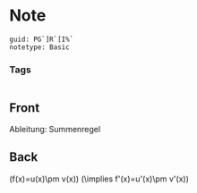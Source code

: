# Note
```
guid: PG`]R`[I%`
notetype: Basic
```

### Tags
```
```

## Front
Ableitung: Summenregel

## Back
\(f(x)=u(x)\pm v(x)\)
\(\implies f'(x)=u'(x)\pm v'(x)\)

